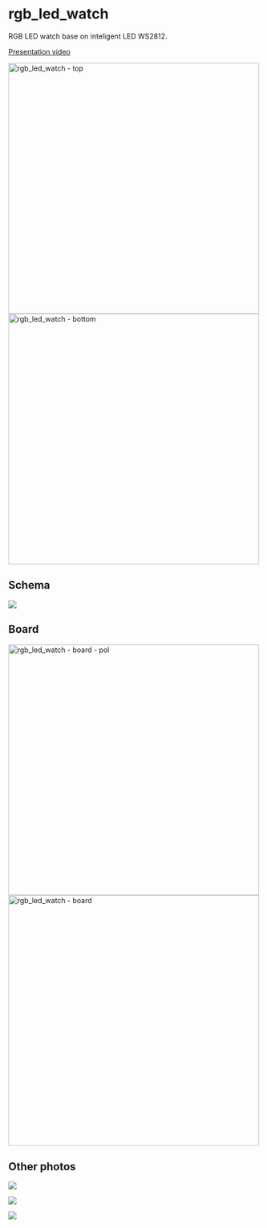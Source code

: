 # rgb_led_watch

RGB LED watch base on inteligent LED WS2812.

[Presentation video](https://youtu.be/sHXETtNtYNM)

<img src="docs/rgb_led_watch_dps_top.jpg"	title="rgb_led_watch - top" height="500" /> <img src="docs/rgb_led_watch_dps_btn.jpg" title="rgb_led_watch - bottom" height="500" />
  
## Schema

![](docs/rgb_led_watch_sch.png)

## Board

<img src="docs/rgb_led_watch_brd_pol.png" title="rgb_led_watch - board - pol" height="500" /> <img src="docs/rgb_led_watch_brd.png"	title="rgb_led_watch - board" height="500" /> 

## Other photos

![](docs/rgb_led_watch_work1.jpg)

![](docs/rgb_led_watch_work2.jpg)

![](docs/rgb_led_watch_on_hand.jpg)
